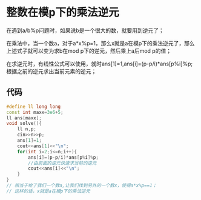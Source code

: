 # 整数在模p下的乘法逆元

在遇到a/b%p问题时，如果说b是一个很大的数，就要用到逆元了；

在乘法中，当一个数a，对于a*x%p=1，那么x就是a在模p下的乘法逆元了，那么上述式子就可以变为求b在mod p下的逆元，然后乘上a后mod p的值；

在求逆元时，有线性公式可以使用，就时ans[1]=1,ans[i]=(p-p/i)*ans[p%i]%p;根据之前的逆元求出当前元素的逆元；

## 代码

```cpp
#define ll long long
const int maxx=3e6+5;
ll ans[maxx];
void solve(){
    ll n,p;
    cin>>n>>p;
    ans[1]=1;
    cout<<ans[1]<<"\n";
    for(int i=2;i<=n;i++){
        ans[i]=(p-p/i)*ans[p%i]%p;
        //由前面的逆元快速求当前的逆元
        cout<<ans[i]<<"\n";
    }
}
// 相当于给了我们一个数a,让我们找到另外的一个数x，使得a*x%p==1；
// 这样的话，x就是a在模p下的乘法逆元
```

![点击并拖拽以移动](data:image/gif;base64,R0lGODlhAQABAPABAP///wAAACH5BAEKAAAALAAAAAABAAEAAAICRAEAOw==)